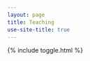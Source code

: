 ```yaml
---
layout: page
title: Teaching
use-site-title: true
---
```


{% include toggle.html %}

<html lang="en">
<head>
    <meta charset="UTF-8">
    <meta name="viewport" content="width=device-width, initial-scale=1.0">
    <style>
        #myDiv {
            position: relative;
            width: 800px; /* Adjust as needed */
            height: 1000px; /* Adjust as needed */
            margin: 0 auto;
            border: 1px solid black;
        }

        .box {
            position: absolute;
            width: 180px; /* Adjust width as needed */
            padding: 10px;
            border: 2px solid black;
            background-color: white;
        }

        .box h3 {
            margin-top: 0;
            text-align: center;
            font-weight: bold;
        }

        #insight {
            top: 10px;
            left: 10px;
        }

        #inspiration {
            top: 10px;
            right: 10px;
        }

        #inclusion {
            bottom: 10px;
            left: 10px;
        }

        #innovation {
            bottom: 10px;
            right: 10px;
        }

        .center-image {
            position: absolute;
            top: 50%;
            left: 50%;
            transform: translate(-50%, -50%);
            text-align: center;
        }

        .center-image img {
            max-width: 200px; /* Adjust size as needed */
            height: auto;
        }
    </style>
</head>


<p>
<a href="#" class="scrollUpButton">▲</a>
</p>


<div style="display: flex; justify-content: space-between;">

  <figure style="flex: 1; text-align: center; margin-right: 10px;">
    <img src="img/profword.jpg" alt="word cloud" style="width:100%;"/>
    <figcaption>Word Cloud from Teaching Evaluations</figcaption>
  </figure>

  <figure style="flex: 1; text-align: center; margin-left: 10px;">
    <img src="/img/class.jpg" alt="me in class" style="width:100%;"/>
    <figcaption>Teaching Volumes of Solids of Revolution, University of Rochester</figcaption>
  </figure>
  </div>

<p>I am currently <strong>(Fall 2024)</strong> teaching <a href="https://classes.cornell.edu/browse/roster/FA24/class/MATH/1920" target="_blank">MATH 1920 / Engineering Multivariable Calculus</a></p>

<h2  class="toggle-btn" onclick="toggleContent('PastClasses')" ><span class="toggle-indicator"></span>  Courses taught at the Univeristy of Rochester (2021-2024) </h2>

<ul class="hidden-content" id="PastClasses">

<li> Summer 2024: Linear Algebra With Differential Equations </li>
<li> Spring 2024: Calculus II and Transition to higher Math </li>
<li> Fall 2023: Precalculus and Linear Algebra w/ written module. </li>
<li> Summer 2023: Discrete Mathematics (Online). </li>
<li> Spring 2023: Discrete Mathematics and Abstract Algebra. </li>
<li> Fall 2022: Discrete Mathematics and Linear Algebra w/ differential equations. </li>
<li> Summer 2022: Calculus I (Online). </li>
<li> Spring 2022: Engineering Calculus II  and Point-set Topology. </li>
<li> Fall 2021: Calculus II and Linear Algebra w/ written module. </li>

</ul> 

<h2  class="toggle-btn" onclick="toggleContent('TeachExp')" ><span class="toggle-indicator"></span>   Relevant Teaching Experience  </h2>

<ul class="hidden-content" id="TeachExp">


<li> In the Summer 2024 I earned a Student Course Development Project Award at UR to develop material for Linear Algebra and Differential Equation courses </li>
<li> During Fall 2023 and Spring 2024, I served as an AP Calculus Visiting Fellow at the US College Board </li>
<li> I was a Teaching Fellow supporting the implementation of WebWork at Western, and authoring problems for Logic, Set Theory and Combinatorics. </li>
<li> I was a supporting instructor for Methods of Calculus at Western University in Winter 2021 creating lecture videos for online teaching during the COVID-19 pandemic. </li>
<li> During 2015-2020 I was a Teaching Assistant at Western University </li>
<li> I was an adjunct lecturer at several universities in Bogota (Colombia) during 2013-2015 </li>

</ul>

<h2  class="toggle-btn" onclick="toggleContent('TeachTools')" ><span class="toggle-indicator"></span>   Great tools to use in the classroom  </h2>

<ul class="hidden-content" id="TeachTools">


<li> WebWork </li>
<li> Geogebra </li>
<li> Desmos </li>
<li> Calc3DPlot </li>
<li> PollEverywhere </li>
<li> Perusall </li>
<li> PreText </li>
<li> Gradescope </li>

</ul>

<h2  class="toggle-btn" onclick="toggleContent('WW')" ><span class="toggle-indicator"></span>  Open source WeBWork Contributions</h2>

<ul class="hidden-content" id="WW">
  <li>Problems in Calculus, Linear Algebra, Logic, Set Theory and Combinatorics.</li>
  <li><a href="/resources/WWfilegenerator.md">WeBWork problem file generator</a> - A tool to create and download WeBWork problems breaking down the main contents of a WeBWork file.</li>
  <li><a href="/resources/downloader.py">WeBWork def problems downloader</a> - A python script to download a set of problems from a .def file (generated by a WeBWork homework set).</li>
  <li><a href="/webwork.pdf">WeBWork Problem Creation Tutorial</a> - A tutorial with companion template files to create the most common WeBWork problems.</li>
</ul>

<h2  class="toggle-btn" onclick="toggleContent('TeachPh')" ><span class="toggle-indicator"></span>   Teaching Philosophy </h2>

<div class="hidden-content" id="TeachPh">
My teaching philosophy is student-centered and built on four core principles: Insight, Inspiration, Inclusion, and Innovation. I refer to this as the <em>TetraIdron Philosophy.</em>

<div id="myDiv">
<div id="insight" class="box">
            <h3>Insight</h3>
            <ul>
                <li>Reflective Teaching</li>
                <li>Incorporate real-world examples</li>
                <li>Cultivate curiosity</li>
                <li>Visualization and interactive activities</li>
            </ul>
        </div>

        <div id="inspiration" class="box">
            <h3>Inspiration</h3>
            <ul>
                <li>Constructivist approach</li>
                <li>Inquiry and problem based learning techniques</li>
                <li>Positive feedback and encouragement</li>
                <li>Foster a Growth mindset</li>
            </ul>
        </div>

        <div id="inclusion" class="box">
            <h3>Inclusion</h3>
            <ul>
                <li>Establish a support system</li>
                <li>Recognize barriers and challenges</li>
                <li>Implement Assistive Technology</li>
                <li>Tailored teaching experiences</li>
                <li>Equitable access to opportunities</li>
            </ul>
        </div>

        <div id="innovation" class="box">
            <h3>Innovation</h3>
            <ul>
                <li>Differentiated Teaching</li>
                <li>Technology Integration</li>
                <li>Diverse teaching practices and assessment methods</li>
                <li>Reflective and Classroom Engagement</li>
            </ul>
        </div>

        <div class="center-image">
            <img src="img/T4.png" alt="Tetra Image">
        </div>
</div>
</div>